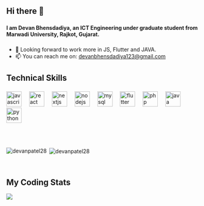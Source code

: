 <h2 align="left">Hi there 👋</h2>

###

<h4 align="left">I am Devan Bhensdadiya, an ICT Engineering under graduate student from Marwadi University, Rajkot, Gujarat.</h4>

###

- 👯 Looking forward to work more in JS, Flutter and JAVA.
- 📫 You can reach me on: devanbhensdadiya123@gmail.com

###

<h2 align="left">Technical Skills</h2>

###

<div align="left"><img src="https://cdn.jsdelivr.net/gh/devicons/devicon/icons/javascript/javascript-original.svg" height="40" alt="javascript logo"  />
  <img width="12" />
  <img src="https://cdn.jsdelivr.net/gh/devicons/devicon/icons/react/react-original.svg" height="40" alt="react logo"  />
  <img width="12" />
   <img src="https://cdn.jsdelivr.net/gh/devicons/devicon/icons/nextjs/nextjs-original.svg" height="40" alt="nextjs logo"  />
  <img width="12" />
  <img src="https://cdn.jsdelivr.net/gh/devicons/devicon/icons/nodejs/nodejs-original.svg" height="40" alt="nodejs logo"  />
  <img width="12" />
  <img src="https://cdn.jsdelivr.net/gh/devicons/devicon/icons/mysql/mysql-original-wordmark.svg" height="40" alt="mysql logo"  />
  <img width="12" />
  <img src="https://cdn.jsdelivr.net/gh/devicons/devicon/icons/flutter/flutter-original.svg" height="40" alt="flutter logo"  />
  <img width="12" />
  <img src="https://cdn.jsdelivr.net/gh/devicons/devicon/icons/php/php-original.svg" height="40" alt="php logo"  />
  <img width="12" />
  <img src="https://cdn.jsdelivr.net/gh/devicons/devicon/icons/java/java-original.svg" height="40" alt="java logo"  />
  <img width="12" />
  <img src="https://cdn.jsdelivr.net/gh/devicons/devicon/icons/python/python-original.svg" height="40" alt="python logo"  />
  <img width="12" />
  
 
</div>

<br/><br/>

<p><img align="left" src="https://github-readme-stats.vercel.app/api/top-langs?username=devanpatel28&show_icons=true&theme=chartreuse-dark&hide_border=true&locale=en&layout=compact" alt="devanpatel28" /></p>
<p>&nbsp;<img align="center" src="https://github-readme-stats.vercel.app/api?username=devanpatel28&show_icons=true&theme=chartreuse-dark&hide_border=true&locale=en" alt="devanpatel28" /></p>
</br>

## My Coding Stats

<a href="https://wakatime.com/@018e83ee-130d-4ec9-a213-464de0bd2f06"><img src="https://wakatime.com/badge/user/018e83ee-130d-4ec9-a213-464de0bd2f06.svg"/></a>


      

